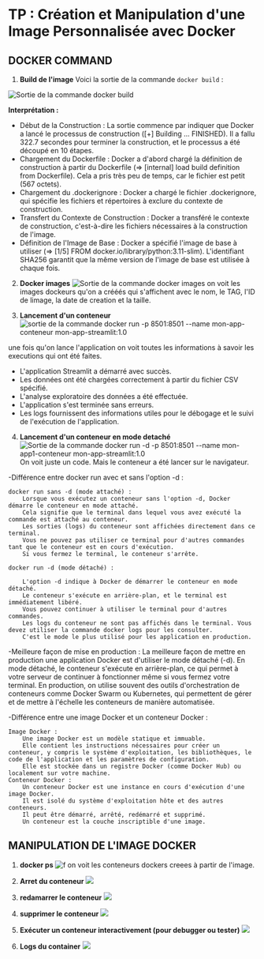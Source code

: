 # TP : Création et Manipulation d'une Image Personnalisée avec Docker

## DOCKER COMMAND

1. **Build de l'image**
Voici la sortie de la commande `docker build` :

![Sortie de la commande docker build](im1.png)

**Interprétation :**

- Début de la Construction : La sortie commence par indiquer que Docker a lancé le processus de construction ([+] Building ... FINISHED). Il a fallu 322.7 secondes pour terminer la construction, et le processus a été découpé en 10 étapes.
- Chargement du Dockerfile : Docker a d'abord chargé la définition de construction à partir du Dockerfile (=> [internal] load build definition from Dockerfile). Cela a pris très peu de temps, car le fichier est petit (567 octets).
- Chargement du .dockerignore : Docker a chargé le fichier .dockerignore, qui spécifie les fichiers et répertoires à exclure du contexte de construction.
- Transfert du Contexte de Construction : Docker a transféré le contexte de construction, c'est-à-dire les fichiers nécessaires à la construction de l'image.
- Définition de l'Image de Base : Docker a spécifié l'image de base à utiliser (=> [1/5] FROM docker.io/library/python:3.11-slim). L'identifiant SHA256 garantit que la même version de l'image de base est utilisée à chaque fois.

2. **Docker images**
![Sortie de la commande docker images](imdoc.png)
on voit les images dockeurs qu'on a crééés qui s'affichent avec le nom, le TAG, l'ID de limage, la date de creation et la taille.

3. **Lancement d'un conteneur**
![sortie de la commande docker run -p 8501:8501 --name mon-app-conteneur mon-app-streamlit:1.0](cont.png)

une fois qu'on lance l'application on voit toutes les informations à savoir les executions qui ont été faites.
- L'application Streamlit a démarré avec succès.
- Les données ont été chargées correctement à partir du fichier CSV spécifié.
- L'analyse exploratoire des données a été effectuée.
- L'application s'est terminée sans erreurs.
- Les logs fournissent des informations utiles pour le débogage et le suivi de l'exécution de l'application.

4. **Lancement d'un conteneur en mode detaché**
![Sortie de la commande docker run -d -p 8501:8501 --name mon-app1-conteneur mon-app-streamlit:1.0](det.png)
On voit juste un code. Mais le conteneur a été lancer sur le navigateur.

-Différence entre docker run avec et sans l'option -d :

    docker run sans -d (mode attaché) :
        Lorsque vous exécutez un conteneur sans l'option -d, Docker démarre le conteneur en mode attaché.
        Cela signifie que le terminal dans lequel vous avez exécuté la commande est attaché au conteneur.
        Les sorties (logs) du conteneur sont affichées directement dans ce terminal.
        Vous ne pouvez pas utiliser ce terminal pour d'autres commandes tant que le conteneur est en cours d'exécution.
        Si vous fermez le terminal, le conteneur s'arrête.
    
    docker run -d (mode détaché) :

        L'option -d indique à Docker de démarrer le conteneur en mode détaché.
        Le conteneur s'exécute en arrière-plan, et le terminal est immédiatement libéré.
        Vous pouvez continuer à utiliser le terminal pour d'autres commandes.
        Les logs du conteneur ne sont pas affichés dans le terminal. Vous devez utiliser la commande docker logs pour les consulter.
        C'est le mode le plus utilisé pour les application en production.

-Meilleure façon de mise en production :
    La meilleure façon de mettre en production une application Docker est d'utiliser le mode détaché (-d).
    En mode détaché, le conteneur s'exécute en arrière-plan, ce qui permet à votre serveur de continuer à fonctionner même si vous fermez votre terminal.
    En production, on utilise souvent des outils d'orchestration de conteneurs comme Docker Swarm ou Kubernetes, qui permettent de gérer et de mettre à l'échelle les conteneurs de manière automatisée.

-Différence entre une image Docker et un conteneur Docker :

    Image Docker :
        Une image Docker est un modèle statique et immuable.
        Elle contient les instructions nécessaires pour créer un conteneur, y compris le système d'exploitation, les bibliothèques, le code de l'application et les paramètres de configuration.
        Elle est stockée dans un registre Docker (comme Docker Hub) ou localement sur votre machine.
    Conteneur Docker :
        Un conteneur Docker est une instance en cours d'exécution d'une image Docker.
        Il est isolé du système d'exploitation hôte et des autres conteneurs.
        Il peut être démarré, arrêté, redémarré et supprimé.
        Un conteneur est la couche inscriptible d'une image.

## MANIPULATION DE L'IMAGE DOCKER

1. **docker ps**
![f](ps.png)
on voit les conteneurs dockers creees à partir de l'image.

2. **Arret du conteneur**
![](stop.png)
3. **redamarrer le conteneur**
![](start.png)
4. **supprimer le conteneur**
![](rm.png)
5. **Exécuter un conteneur interactivement (pour debugger ou tester)**
![](int.png)
6. **Logs du container**
![](log.png)


    




